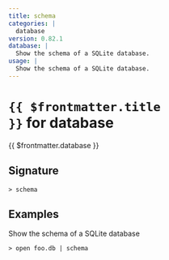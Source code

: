 ```yaml
---
title: schema
categories: |
  database
version: 0.82.1
database: |
  Show the schema of a SQLite database.
usage: |
  Show the schema of a SQLite database.
---
```


# <code>{{ $frontmatter.title }}</code> for database

<div class='command-title'>{{ $frontmatter.database }}</div>

## Signature

```> schema ```

## Examples

Show the schema of a SQLite database
```shell
> open foo.db | schema

```
